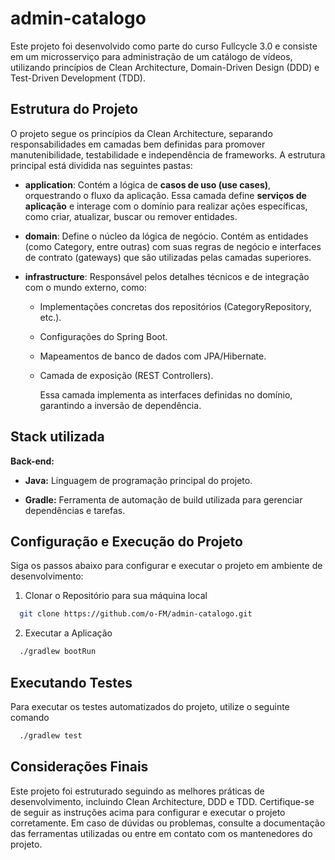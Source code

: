 
# admin-catalogo

Este projeto foi desenvolvido como parte do curso Fullcycle 3.0 e consiste em um microsserviço para administração de um catálogo de vídeos, utilizando princípios de Clean Architecture, Domain-Driven Design (DDD) e Test-Driven Development (TDD).


## Estrutura do Projeto

O projeto segue os princípios da Clean Architecture, separando responsabilidades em camadas bem definidas para promover manutenibilidade, testabilidade e independência de frameworks. A estrutura principal está dividida nas seguintes pastas:

* **application**: Contém a lógica de **casos de uso (use cases)**, orquestrando o fluxo da aplicação. Essa camada define **serviços de aplicação** e interage com o domínio para realizar ações específicas, como criar, atualizar, buscar ou remover entidades.

* **domain**: Define o núcleo da lógica de negócio. Contém as entidades (como Category, entre outras) com suas regras de negócio e interfaces de contrato (gateways) que são utilizadas pelas camadas superiores.

* **infrastructure**: Responsável pelos detalhes técnicos e de integração com o mundo externo, como:

    * Implementações concretas dos repositórios (CategoryRepository, etc.).

    * Configurações do Spring Boot.

    * Mapeamentos de banco de dados com JPA/Hibernate.

    * Camada de exposição (REST Controllers).

      Essa camada implementa as interfaces definidas no domínio,      garantindo a inversão de dependência.
## Stack utilizada

**Back-end:**

* **Java:** Linguagem de programação principal do projeto.

* **Gradle:** Ferramenta de automação de build utilizada para gerenciar dependências e tarefas.


## Configuração e Execução do Projeto

Siga os passos abaixo para configurar e executar o projeto em ambiente de desenvolvimento:

1. Clonar o Repositório para sua máquina local
```bash
  git clone https://github.com/o-FM/admin-catalogo.git
```

2. Executar a Aplicação
```bash
  ./gradlew bootRun
```



## Executando Testes

Para executar os testes automatizados do projeto, utilize o seguinte comando
```bash
  ./gradlew test
```


## Considerações Finais

Este projeto foi estruturado seguindo as melhores práticas de desenvolvimento, incluindo Clean Architecture, DDD e TDD. Certifique-se de seguir as instruções acima para configurar e executar o projeto corretamente. Em caso de dúvidas ou problemas, consulte a documentação das ferramentas utilizadas ou entre em contato com os mantenedores do projeto.

